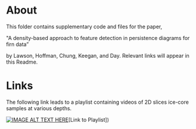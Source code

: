 # About
This folder contains supplementary code and files for the paper,

"A density-based approach to feature detection in persistence diagrams for firn data” 

by Lawson, Hoffman, Chung, Keegan, and Day. Relevant links will appear in this Readme.


# Links
The following link leads to a playlist containing videos of 2D slices ice-core samples at various depths. 

[![IMAGE ALT TEXT HERE](https://img.youtube.com/vi/x9HCi9sV2AA&list=PLYL5rxiRGTALZZ1m6efvOeYTxyR4HadDo/0.jpg)](https://youtube.com/playlist?list=PLYL5rxiRGTALZZ1m6efvOeYTxyR4HadDo)[Link to Playlist])
